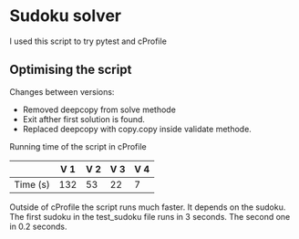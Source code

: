 # Sudoku solver

I used this script to try pytest and cProfile

## Optimising the script

Changes between versions:
- Removed deepcopy from solve methode
- Exit afther first solution is found.
- Replaced deepcopy with copy.copy inside validate methode.

Running time of the script in cProfile

|          | V 1 | V 2 | V 3 | V 4 |
|----------|-----|-----|-----|-----|
| Time (s) | 132 |  53 | 22  | 7   |

Outside of cProfile the script runs much faster. It depends on the sudoku. The first sudoku in the test_sudoku file runs in 3 seconds. The second one in 0.2 seconds.